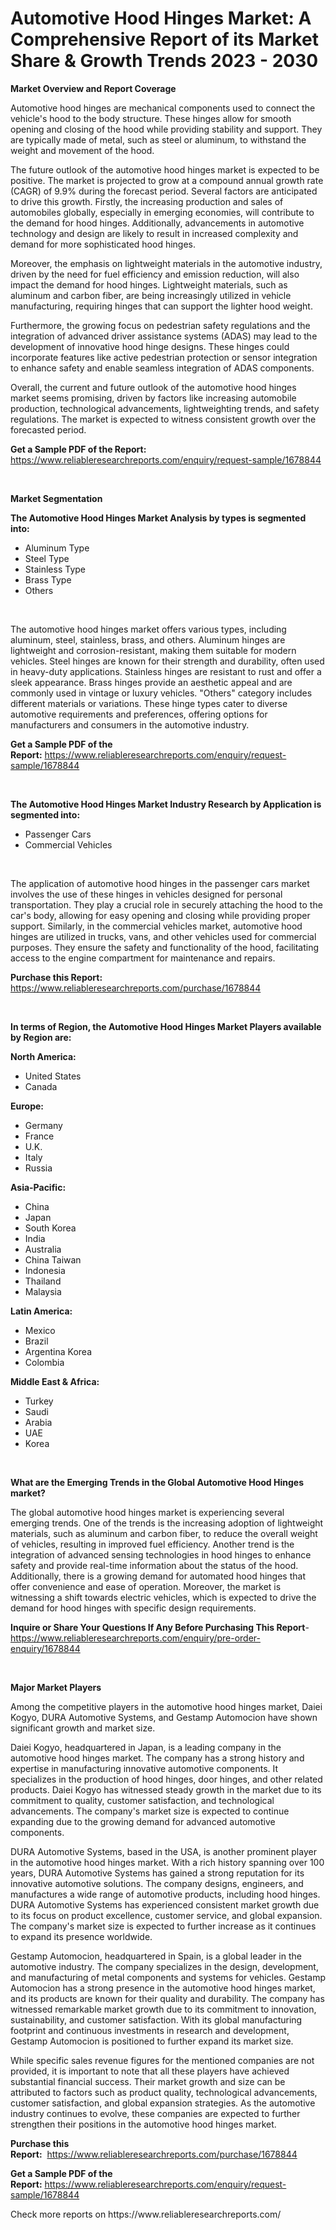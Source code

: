 <p><h1>Automotive Hood Hinges Market: A Comprehensive Report of its Market Share & Growth Trends 2023 - 2030</h1></p><p><strong>Market Overview and Report Coverage</strong></p>
<p><p>Automotive hood hinges are mechanical components used to connect the vehicle's hood to the body structure. These hinges allow for smooth opening and closing of the hood while providing stability and support. They are typically made of metal, such as steel or aluminum, to withstand the weight and movement of the hood.</p><p>The future outlook of the automotive hood hinges market is expected to be positive. The market is projected to grow at a compound annual growth rate (CAGR) of 9.9% during the forecast period. Several factors are anticipated to drive this growth. Firstly, the increasing production and sales of automobiles globally, especially in emerging economies, will contribute to the demand for hood hinges. Additionally, advancements in automotive technology and design are likely to result in increased complexity and demand for more sophisticated hood hinges.</p><p>Moreover, the emphasis on lightweight materials in the automotive industry, driven by the need for fuel efficiency and emission reduction, will also impact the demand for hood hinges. Lightweight materials, such as aluminum and carbon fiber, are being increasingly utilized in vehicle manufacturing, requiring hinges that can support the lighter hood weight.</p><p>Furthermore, the growing focus on pedestrian safety regulations and the integration of advanced driver assistance systems (ADAS) may lead to the development of innovative hood hinge designs. These hinges could incorporate features like active pedestrian protection or sensor integration to enhance safety and enable seamless integration of ADAS components.</p><p>Overall, the current and future outlook of the automotive hood hinges market seems promising, driven by factors like increasing automobile production, technological advancements, lightweighting trends, and safety regulations. The market is expected to witness consistent growth over the forecasted period.</p></p>
<p><strong>Get a Sample PDF of the Report:</strong> <a href="https://www.reliableresearchreports.com/enquiry/request-sample/1678844">https://www.reliableresearchreports.com/enquiry/request-sample/1678844</a></p>
<p>&nbsp;</p>
<p><strong>Market Segmentation</strong></p>
<p><strong>The Automotive Hood Hinges Market Analysis by types is segmented into:</strong></p>
<p><ul><li>Aluminum Type</li><li>Steel Type</li><li>Stainless Type</li><li>Brass Type</li><li>Others</li></ul></p>
<p>&nbsp;</p>
<p><p>The automotive hood hinges market offers various types, including aluminum, steel, stainless, brass, and others. Aluminum hinges are lightweight and corrosion-resistant, making them suitable for modern vehicles. Steel hinges are known for their strength and durability, often used in heavy-duty applications. Stainless hinges are resistant to rust and offer a sleek appearance. Brass hinges provide an aesthetic appeal and are commonly used in vintage or luxury vehicles. "Others" category includes different materials or variations. These hinge types cater to diverse automotive requirements and preferences, offering options for manufacturers and consumers in the automotive industry.</p></p>
<p><strong>Get a Sample PDF of the Report:</strong>&nbsp;<a href="https://www.reliableresearchreports.com/enquiry/request-sample/1678844">https://www.reliableresearchreports.com/enquiry/request-sample/1678844</a></p>
<p>&nbsp;</p>
<p><strong>The Automotive Hood Hinges Market Industry Research by Application is segmented into:</strong></p>
<p><ul><li>Passenger Cars</li><li>Commercial Vehicles</li></ul></p>
<p>&nbsp;</p>
<p><p>The application of automotive hood hinges in the passenger cars market involves the use of these hinges in vehicles designed for personal transportation. They play a crucial role in securely attaching the hood to the car's body, allowing for easy opening and closing while providing proper support. Similarly, in the commercial vehicles market, automotive hood hinges are utilized in trucks, vans, and other vehicles used for commercial purposes. They ensure the safety and functionality of the hood, facilitating access to the engine compartment for maintenance and repairs.</p></p>
<p><strong>Purchase this Report:</strong>&nbsp; <a href="https://www.reliableresearchreports.com/purchase/1678844">https://www.reliableresearchreports.com/purchase/1678844</a></p>
<p>&nbsp;</p>
<p><strong>In terms of Region, the Automotive Hood Hinges Market Players available by Region are:</strong></p>
<p>
    <p> <strong> North America: </strong>
        <ul>
            <li>United States</li>
            <li>Canada</li>
        </ul>
        </p> 
    <p> <strong> Europe: </strong>
        <ul>
            <li>Germany</li>
            <li>France</li>
            <li>U.K.</li>
            <li>Italy</li>
            <li>Russia</li>
        </ul>
        </p> 
    <p> <strong> Asia-Pacific: </strong>
        <ul>
            <li>China</li>
            <li>Japan</li>
            <li>South Korea</li>
            <li>India</li>
            <li>Australia</li>
            <li>China Taiwan</li>
            <li>Indonesia</li>
            <li>Thailand</li>
            <li>Malaysia</li>
        </ul>
        </p> 
    <p> <strong> Latin America: </strong>
        <ul>
            <li>Mexico</li>
            <li>Brazil</li>
            <li>Argentina Korea</li>
            <li>Colombia</li>
        </ul>
        </p> 
    <p> <strong> Middle East & Africa: </strong>
        <ul>
            <li>Turkey</li>
            <li>Saudi</li>
            <li>Arabia</li>
            <li>UAE</li>
            <li>Korea</li>
        </ul>
    </p>
    </p>
<p>&nbsp;</p>
<p><strong>What are the Emerging Trends in the Global Automotive Hood Hinges market?</strong></p>
<p><p>The global automotive hood hinges market is experiencing several emerging trends. One of the trends is the increasing adoption of lightweight materials, such as aluminum and carbon fiber, to reduce the overall weight of vehicles, resulting in improved fuel efficiency. Another trend is the integration of advanced sensing technologies in hood hinges to enhance safety and provide real-time information about the status of the hood. Additionally, there is a growing demand for automated hood hinges that offer convenience and ease of operation. Moreover, the market is witnessing a shift towards electric vehicles, which is expected to drive the demand for hood hinges with specific design requirements.</p></p>
<p><strong>Inquire or Share Your Questions If Any Before Purchasing This Report</strong>- <a href="https://www.reliableresearchreports.com/enquiry/pre-order-enquiry/1678844">https://www.reliableresearchreports.com/enquiry/pre-order-enquiry/1678844</a></p>
<p>&nbsp;</p>
<p><strong>Major Market Players</strong></p>
<p><p>Among the competitive players in the automotive hood hinges market, Daiei Kogyo, DURA Automotive Systems, and Gestamp Automocion have shown significant growth and market size. </p><p>Daiei Kogyo, headquartered in Japan, is a leading company in the automotive hood hinges market. The company has a strong history and expertise in manufacturing innovative automotive components. It specializes in the production of hood hinges, door hinges, and other related products. Daiei Kogyo has witnessed steady growth in the market due to its commitment to quality, customer satisfaction, and technological advancements. The company's market size is expected to continue expanding due to the growing demand for advanced automotive components.</p><p>DURA Automotive Systems, based in the USA, is another prominent player in the automotive hood hinges market. With a rich history spanning over 100 years, DURA Automotive Systems has gained a strong reputation for its innovative automotive solutions. The company designs, engineers, and manufactures a wide range of automotive products, including hood hinges. DURA Automotive Systems has experienced consistent market growth due to its focus on product excellence, customer service, and global expansion. The company's market size is expected to further increase as it continues to expand its presence worldwide.</p><p>Gestamp Automocion, headquartered in Spain, is a global leader in the automotive industry. The company specializes in the design, development, and manufacturing of metal components and systems for vehicles. Gestamp Automocion has a strong presence in the automotive hood hinges market, and its products are known for their quality and durability. The company has witnessed remarkable market growth due to its commitment to innovation, sustainability, and customer satisfaction. With its global manufacturing footprint and continuous investments in research and development, Gestamp Automocion is positioned to further expand its market size.</p><p>While specific sales revenue figures for the mentioned companies are not provided, it is important to note that all these players have achieved substantial financial success. Their market growth and size can be attributed to factors such as product quality, technological advancements, customer satisfaction, and global expansion strategies. As the automotive industry continues to evolve, these companies are expected to further strengthen their positions in the automotive hood hinges market.</p></p>
<p><strong>Purchase this Report:</strong>&nbsp;&nbsp;<a href="https://www.reliableresearchreports.com/purchase/1678844">https://www.reliableresearchreports.com/purchase/1678844</a></p>
<p></p>
<p><strong>Get a Sample PDF of the Report:</strong>&nbsp;<a href="https://www.reliableresearchreports.com/enquiry/request-sample/1678844">https://www.reliableresearchreports.com/enquiry/request-sample/1678844</a></p>
<p>Check more reports on https://www.reliableresearchreports.com/</p>